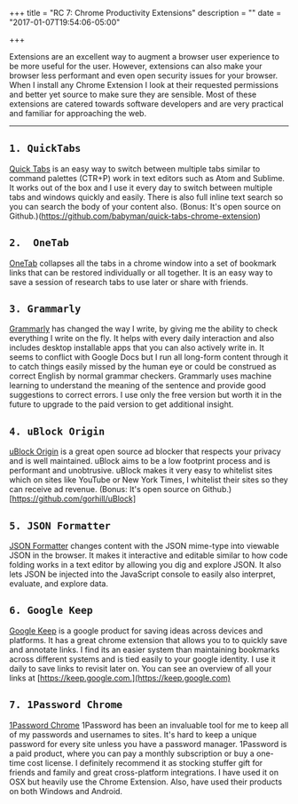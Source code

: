 +++
title = "RC 7: Chrome Productivity Extensions"
description = ""
date = "2017-01-07T19:54:06-05:00"

+++

Extensions are an excellent way to augment a browser user experience to be more useful for the user. However, extensions can also make your browser less performant and even open security issues for your browser. When I install any Chrome Extension I look at their requested permissions and better yet source to make sure they are sensible.
Most of these extensions are catered towards software developers and are very practical and familiar for approaching the web.

----
`1. QuickTabs`
---
[Quick Tabs](https://chrome.google.com/webstore/detail/quick-tabs/jnjfeinjfmenlddahdjdmgpbokiacbbb) is an easy way to switch between multiple tabs similar to command palettes (CTR+P) work in text editors such as Atom and Sublime. It works out of the box and I use it every day to switch between multiple tabs and windows quickly and easily. There is also full inline text search so you can search the body of your content also. (Bonus: It's open source on Github.)(https://github.com/babyman/quick-tabs-chrome-extension)

`2.  OneTab`
---
[OneTab](https://chrome.google.com/webstore/detail/onetab/chphlpgkkbolifaimnlloiipkdnihall) collapses all the tabs in a chrome window into a set of bookmark links that can be restored individually or all together. It is an easy way to save a session of research tabs to use later or share with friends.

`3. Grammarly`
---
[Grammarly](https://chrome.google.com/webstore/detail/grammarly-for-chrome/kbfnbcaeplbcioakkpcpgfkobkghlhen) has changed the way I write, by giving me the ability to check everything I write on the fly. It helps with every daily interaction and also includes desktop installable apps that you can also actively write in. It seems to conflict with Google Docs but I run all long-form content through it to catch things easily missed by the human eye or could be construed as correct English by normal grammar checkers. Grammarly uses machine learning to understand the meaning of the sentence and provide good suggestions to correct errors. I use only the free version but worth it in the future to upgrade to the paid version to get additional insight.

`4. uBlock Origin`
---
[uBlock Origin](https://chrome.google.com/webstore/detail/ublock-origin/cjpalhdlnbpafiamejdnhcphjbkeiagm) is a great open source ad blocker that respects your privacy and is well maintained. uBlock aims to be a low footprint process and is performant and unobtrusive. uBlock makes it very easy to whitelist sites which on sites like YouTube or New York Times, I whitelist their sites so they can receive ad revenue. (Bonus: It's open source on Github.)[https://github.com/gorhill/uBlock]

`5. JSON Formatter`
---
[JSON Formatter](https://chrome.google.com/webstore/detail/json-formatter/bcjindcccaagfpapjjmafapmmgkkhgoa?hl=en) changes content with the JSON mime-type into viewable JSON in the browser. It makes it interactive and editable similar to how code folding works in a text editor by allowing you dig and explore JSON. It also lets JSON be injected into the JavaScript console to easily also interpret, evaluate, and explore data.

`6. Google Keep`
---
[Google Keep](https://chrome.google.com/webstore/detail/google-keep-chrome-extens/lpcaedmchfhocbbapmcbpinfpgnhiddi) is a google product for saving ideas across devices and platforms. It has a great chrome extension that allows you to to quickly save and annotate links. I find its an easier system than maintaining bookmarks across different systems and is tied easily to your google identity. I use it daily to save links to revisit later on. You can see an overview of all your links at [https://keep.google.com.](https://keep.google.com)

`7. 1Password Chrome`
---
[1Password Chrome](https://chrome.google.com/webstore/detail/1password-password-manage/aomjjhallfgjeglblehebfpbcfeobpgk?hl=en)
1Password has been an invaluable tool for me to keep all of my passwords and usernames to sites. It's hard to keep a unique password for every site unless you have a password manager. 1Password is a paid product, where you can pay a monthly subscription or buy a one-time cost license. I definitely recommend it as stocking stuffer gift  for friends and family and great cross-platform integrations. I have used it on OSX but heavily use the Chrome Extension. Also, have used their products on both Windows and Android.

